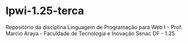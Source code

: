 # lpwi-1.25-terca
Repositório da disciplina Linguagem de Programação para Web I - Prof. Marcio Araya - Faculdade de Tecnologia e Inovação Senac DF - 1.25
